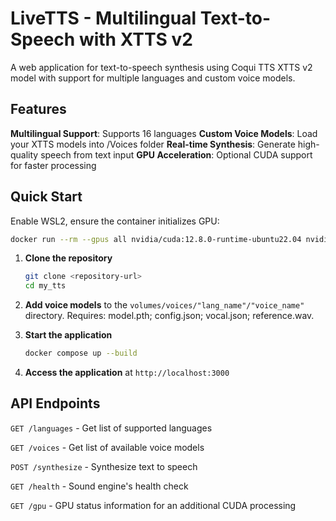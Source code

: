 # LiveTTS - Multilingual Text-to-Speech with XTTS v2

A web application for text-to-speech synthesis using Coqui TTS XTTS v2 model with support for multiple languages and custom voice models.

## Features

**Multilingual Support**: Supports 16 languages
**Custom Voice Models**: Load your XTTS models into /Voices folder
**Real-time Synthesis**: Generate high-quality speech from text input
**GPU Acceleration**: Optional CUDA support for faster processing


## Quick Start


Enable WSL2, ensure the container initializes GPU:
```bash
docker run --rm --gpus all nvidia/cuda:12.8.0-runtime-ubuntu22.04 nvidia-smi
```


1. **Clone the repository**
   ```bash
   git clone <repository-url>
   cd my_tts
   ```

2. **Add voice models** to the `volumes/voices/"lang_name"/"voice_name"` directory. Requires: model.pth; config.json; vocal.json; reference.wav.

3. **Start the application**
   ```bash
   docker compose up --build
   ```

4. **Access the application** at `http://localhost:3000`



## API Endpoints

`GET /languages` - Get list of supported languages

`GET /voices` - Get list of available voice models

`POST /synthesize` - Synthesize text to speech

`GET /health` - Sound engine's health check

`GET /gpu` - GPU status information for an additional CUDA processing



